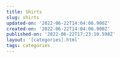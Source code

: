 ```yaml
---
title: Shirts
slug: shirts
updated-on: '2022-06-22T14:04:06.900Z'
created-on: '2022-06-22T14:04:06.900Z'
published-on: '2022-06-22T17:23:10.598Z'
layout: '[categories].html'
tags: categories
---
```



